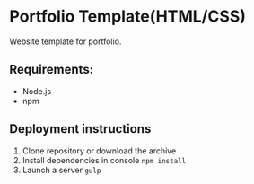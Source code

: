 # Portfolio Template(HTML/CSS)
Website template for portfolio.

## Requirements: 
* Node.js 
* npm

## Deployment instructions
1. Clone repository or download the archive
2. Install dependencies in console `npm install`
3. Launch a server `gulp`